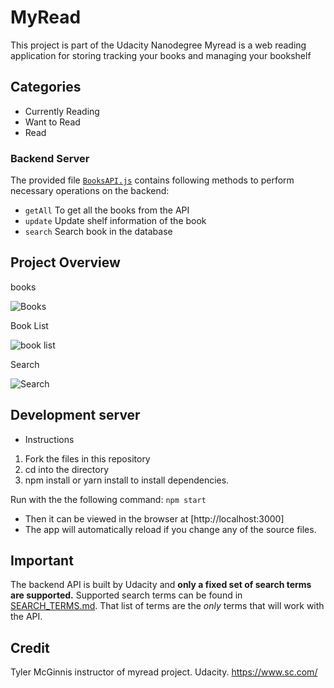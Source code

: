 # MyRead

This project is part of the Udacity Nanodegree Myread is a web reading application for storing tracking your books and managing your bookshelf

## Categories

- Currently Reading
- Want to Read
- Read

### Backend Server

The provided file [`BooksAPI.js`](src/BooksAPI.js) contains following methods to perform necessary operations on the backend:

* `getAll` To get all the books from the API
* `update` Update shelf information of the book
* `search` Search book in the database

## Project Overview

books

![Books](https://i.ibb.co/tXWL3HS/react.gif)

Book List

![book list](https://i.ibb.co/HB0pbfK/img1.png)

Search

![Search](https://i.ibb.co/2PY0jHD/img2.png)

## Development server
 - Instructions

1. Fork the files in this repository
2. cd into the directory
3. npm install or yarn install to install dependencies.

Run with the the following command: `npm start`
- Then it can be viewed in the browser at [http://localhost:3000]
- The app will automatically reload if you change any of the source files.

## Important
The backend API is built by Udacity and **only a fixed set of search terms are supported.** Supported search terms can be found in [SEARCH_TERMS.md](SEARCH_TERMS.md). That list of terms are the _only_ terms that will work with the API.

## Credit

Tyler McGinnis instructor of myread project.
 Udacity.
<https://www.sc.com/>
